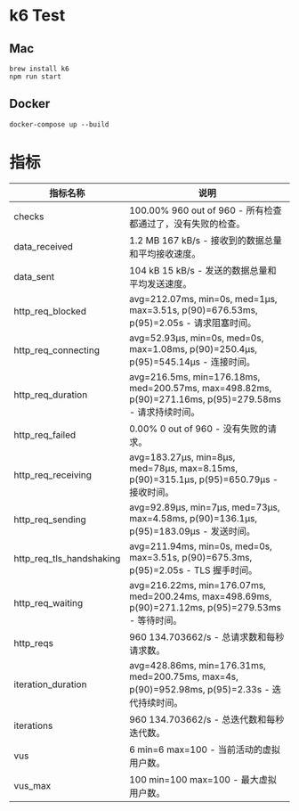 # k6 Test

## Mac
```
brew install k6
npm run start
```

## Docker
```
docker-compose up --build
```

# 指标

| 指标名称                  | 说明                                                                                   |
|---------------------------|----------------------------------------------------------------------------------------|
| checks                    | 100.00% 960 out of 960 - 所有检查都通过了，没有失败的检查。                             |
| data_received             | 1.2 MB  167 kB/s - 接收到的数据总量和平均接收速度。                                     |
| data_sent                 | 104 kB  15 kB/s - 发送的数据总量和平均发送速度。                                       |
| http_req_blocked          | avg=212.07ms, min=0s, med=1µs, max=3.51s, p(90)=676.53ms, p(95)=2.05s - 请求阻塞时间。 |
| http_req_connecting       | avg=52.93µs, min=0s, med=0s, max=1.08ms, p(90)=250.4µs, p(95)=545.14µs - 连接时间。    |
| http_req_duration         | avg=216.5ms, min=176.18ms, med=200.57ms, max=498.82ms, p(90)=271.16ms, p(95)=279.58ms - 请求持续时间。 |
| http_req_failed           | 0.00%   0 out of 960 - 没有失败的请求。                                                |
| http_req_receiving        | avg=183.27µs, min=8µs, med=78µs, max=8.15ms, p(90)=315.1µs, p(95)=650.79µs - 接收时间。|
| http_req_sending          | avg=92.89µs, min=7µs, med=73µs, max=4.58ms, p(90)=136.1µs, p(95)=183.09µs - 发送时间。|
| http_req_tls_handshaking  | avg=211.94ms, min=0s, med=0s, max=3.51s, p(90)=675.3ms, p(95)=2.05s - TLS 握手时间。  |
| http_req_waiting          | avg=216.22ms, min=176.07ms, med=200.24ms, max=498.69ms, p(90)=271.12ms, p(95)=279.53ms - 等待时间。 |
| http_reqs                 | 960     134.703662/s - 总请求数和每秒请求数。                                          |
| iteration_duration        | avg=428.86ms, min=176.31ms, med=200.75ms, max=4s, p(90)=952.98ms, p(95)=2.33s - 迭代持续时间。 |
| iterations                | 960     134.703662/s - 总迭代数和每秒迭代数。                                          |
| vus                       | 6       min=6          max=100 - 当前活动的虚拟用户数。                                |
| vus_max                   | 100     min=100        max=100 - 最大虚拟用户数。                                      |